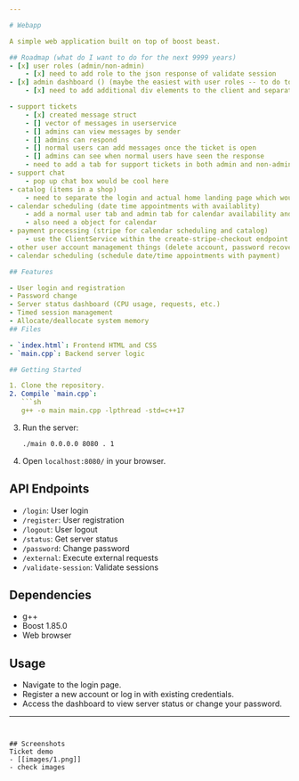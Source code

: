 ```yaml
---

# Webapp

A simple web application built on top of boost beast. 

## Roadmap (what do I want to do for the next 9999 years)
- [x] user roles (admin/non-admin)
    - [x] need to add role to the json response of validate session
- [x] admin dashboard () (maybe the easiest with user roles -- to do today)
    - [x] need to add additional div elements to the client and separate them by the role retrieved from the session

- support tickets
    - [x] created message struct 
    - [] vector of messages in userservice
    - [] admins can view messages by sender
    - [] admins can respond 
    - [] normal users can add messages once the ticket is open
    - [] admins can see when normal users have seen the response
    - need to add a tab for support tickets in both admin and non-admin dashboard 
- support chat
    - pop up chat box would be cool here
- catalog (items in a shop)
    - need to separate the login and actual home landing page which would be a catalog of items to buy in this case
- calendar scheduling (date time appointments with availablity)
    - add a normal user tab and admin tab for calendar availability and scheduling
    - also need a object for calendar
- payment processing (stripe for calendar scheduling and catalog)
    - use the ClientService within the create-stripe-checkout endpoint
- other user account management things (delete account, password recovery once email functionality is set up)
- calendar scheduling (schedule date/time appointments with payment)

## Features

- User login and registration
- Password change
- Server status dashboard (CPU usage, requests, etc.)
- Timed session management
- Allocate/deallocate system memory
## Files

- `index.html`: Frontend HTML and CSS
- `main.cpp`: Backend server logic

## Getting Started

1. Clone the repository.
2. Compile `main.cpp`:
   ```sh
   g++ -o main main.cpp -lpthread -std=c++17
   ```
3. Run the server:
   ```sh
   ./main 0.0.0.0 8080 . 1
   ```
4. Open `localhost:8080/` in your browser.

## API Endpoints

- `/login`: User login
- `/register`: User registration
- `/logout`: User logout
- `/status`: Get server status
- `/password`: Change password
- `/external`: Execute external requests
- `/validate-session`: Validate sessions

## Dependencies

- g++
- Boost 1.85.0
- Web browser

## Usage

- Navigate to the login page.
- Register a new account or log in with existing credentials.
- Access the dashboard to view server status or change your password.

---
```


## Screenshots
Ticket demo
- [[images/1.png]]
- check images
